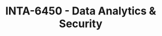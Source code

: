 ---
layout: course
title: INTA-6450 - Data Analytics & Security
aliases: 
course_id: INTA-6450
permalink: /INTA-6450/
avg_difficulty: 1.40
avg_rating: 3.05
avg_workload: 3.38
course_number: 6450
---